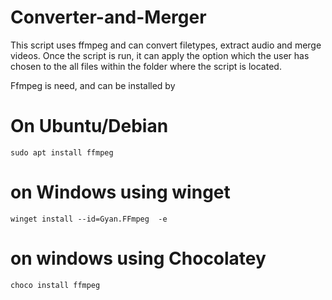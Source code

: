 # Converter-and-Merger
This script uses ffmpeg and can convert filetypes, extract audio and merge videos. 
Once the script is run, it can apply the option which the user has chosen to the all files within the folder where the script is located.


Ffmpeg is need, and can be installed by
# On Ubuntu/Debian 
```sudo apt install ffmpeg```
# on Windows using winget
```winget install --id=Gyan.FFmpeg  -e```
# on windows using Chocolatey 
```choco install ffmpeg```
